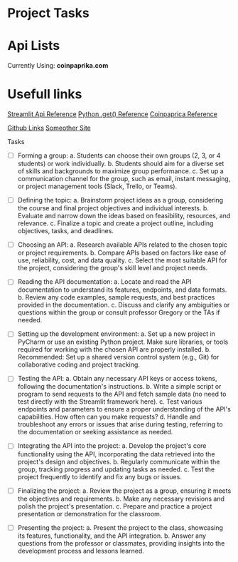 # Project Tasks


# Api Lists

Currently Using: **coinpaprika.com**


# Usefull links
[Streamlit Api Reference](https://docs.streamlit.io/library/api-reference)
[Python .get() Reference](https://www.w3schools.com/python/ref_requests_get.asp)
[Coinpaprica Reference](https://api.coinpaprika.com/)


[Github Links](https://github.com/public-apis/public-apis)
[Someother Site](https://rapidapi.com/collection/list-of-free-apis)


Tasks
- [ ] Forming a group:
  a. Students can choose their own groups (2, 3, or 4 students) or work individually.
  b. Students should aim for a diverse set of skills and backgrounds to maximize group performance.
  c. Set up a communication channel for the group, such as email, instant messaging, or project management tools (Slack, Trello, or Teams).

- [ ] Defining the topic:
  a. Brainstorm project ideas as a group, considering the course and final project objectives and individual interests.
  b. Evaluate and narrow down the ideas based on feasibility, resources, and relevance.
  c. Finalize a topic and create a project outline, including objectives, tasks, and deadlines.

- [ ] Choosing an API:
  a. Research available APIs related to the chosen topic or project requirements.
  b. Compare APIs based on factors like ease of use, reliability, cost, and data quality.
  c. Select the most suitable API for the project, considering the group's skill level and project needs.

- [ ] Reading the API documentation:
  a. Locate and read the API documentation to understand its features, endpoints, and data formats.
  b. Review any code examples, sample requests, and best practices provided in the documentation.
  c. Discuss and clarify any ambiguities or questions within the group or consult professor Gregory or the TAs if needed.

- [ ] Setting up the development environment:
  a. Set up a new project in PyCharm or use an existing Python project. Make sure libraries, or tools required for working with the chosen API are properly installed.
  b. Recommended: Set up a shared version control system (e.g., Git) for collaborative coding and project tracking.

- [ ] Testing the API:
  a. Obtain any necessary API keys or access tokens, following the documentation's instructions.
  b. Write a simple script or program to send requests to the API and fetch sample data (no need to test directly with the Streamlit framework here).
  c. Test various endpoints and parameters to ensure a proper understanding of the API's capabilities. How often can you make requests?
  d. Handle and troubleshoot any errors or issues that arise during testing, referring to the documentation or seeking assistance as needed.

- [ ] Integrating the API into the project:
  a. Develop the project's core functionality using the API, incorporating the data retrieved into the project's design and objectives.
  b. Regularly communicate within the group, tracking progress and updating tasks as needed.
  c. Test the project frequently to identify and fix any bugs or issues.

- [ ] Finalizing the project:
  a. Review the project as a group, ensuring it meets the objectives and requirements.
  b. Make any necessary revisions and polish the project's presentation.
  c. Prepare and practice a project presentation or demonstration for the classroom.

- [ ] Presenting the project:
  a. Present the project to the class, showcasing its features, functionality, and the API integration.
  b. Answer any questions from the professor or classmates, providing insights into the development process and lessons learned.


